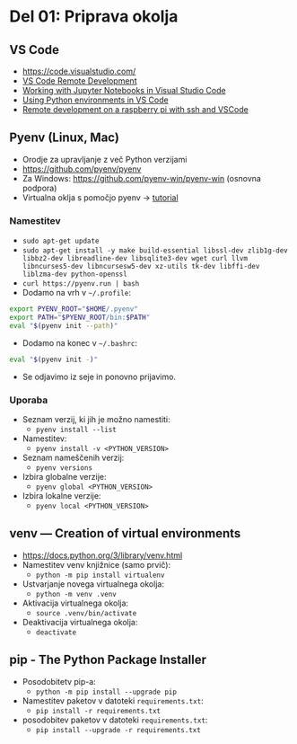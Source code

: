 # Del 01: Priprava okolja

## VS Code
- https://code.visualstudio.com/
- [VS Code Remote Development](https://code.visualstudio.com/docs/remote/remote-overview)
- [Working with Jupyter Notebooks in Visual Studio Code](https://code.visualstudio.com/docs/python/jupyter-support)
- [Using Python environments in VS Code](https://code.visualstudio.com/docs/python/environments)
- [Remote development on a raspberry pi with ssh and VSCode](https://medium.com/@pythonpow/remote-development-on-a-raspberry-pi-with-ssh-and-vscode-a23388e24bc7)


## Pyenv (Linux, Mac)
- Orodje za upravljanje z več Python verzijami
- https://github.com/pyenv/pyenv
- Za Windows: https://github.com/pyenv-win/pyenv-win (osnovna podpora)
- Virtualna oklja s pomočjo pyenv -> [tutorial](https://realpython.com/intro-to-pyenv/#virtual-environments-and-pyenv)


### Namestitev
- `sudo apt-get update`
- `sudo apt-get install -y make build-essential libssl-dev zlib1g-dev libbz2-dev libreadline-dev libsqlite3-dev wget curl llvm libncurses5-dev libncursesw5-dev xz-utils tk-dev libffi-dev liblzma-dev python-openssl`
- `curl https://pyenv.run | bash`
- Dodamo na vrh v `~/.profile`:
```bash
export PYENV_ROOT="$HOME/.pyenv"
export PATH="$PYENV_ROOT/bin:$PATH"
eval "$(pyenv init --path)"
```
- Dodamo na konec v `~/.bashrc`:
```bash
eval "$(pyenv init -)"
```
- Se odjavimo iz seje in ponovno prijavimo.

### Uporaba
- Seznam verzij, ki jih je možno namestiti:
    - `pyenv install --list`
- Namestitev:
    - `pyenv install -v <PYTHON_VERSION>`
- Seznam nameščenih verzij:
    - `pyenv versions`
- Izbira globalne verzije:
    - `pyenv global <PYTHON_VERSION>`
- Izbira lokalne verzije:
    - `pyenv local <PYTHON_VERSION>`

## venv — Creation of virtual environments
- https://docs.python.org/3/library/venv.html
- Namestitev venv knjižnice (samo prvič):
    - `python -m pip install virtualenv`
- Ustvarjanje novega virtualnega okolja:
    - `python -m venv .venv`
- Aktivacija virtualnega okolja:
    - `source .venv/bin/activate`
- Deaktivacija virtualnega okolja:
    - `deactivate`

## pip - The Python Package Installer
- Posodobitetv pip-a:
    - `python -m pip install --upgrade pip`
- Namestitev paketov v datoteki `requirements.txt`:
    - `pip install -r requirements.txt`
- posodobitev paketov v datoteki `requirements.txt`:
    - `pip install --upgrade -r requirements.txt`
